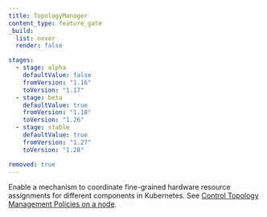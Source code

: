 ```yaml
---
title: TopologyManager
content_type: feature_gate
_build:
  list: never
  render: false

stages:
  - stage: alpha 
    defaultValue: false
    fromVersion: "1.16"
    toVersion: "1.17"
  - stage: beta 
    defaultValue: true
    fromVersion: "1.18"
    toVersion: "1.26"    
  - stage: stable
    defaultValue: true
    fromVersion: "1.27"
    toVersion: "1.28"    

removed: true
---
```

Enable a mechanism to coordinate fine-grained hardware resource
assignments for different components in Kubernetes. See
[Control Topology Management Policies on a node](/docs/tasks/administer-cluster/topology-manager/).
